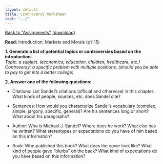 ```yaml
---
layout: default
title: Controversy Worksheet
root: "../"
---
```

[Back to "Assignments"](index.html)
[(download)](sandelWorksheet.docx)

**Read:** Introduction: Markets and Morals (p1-15)

**1. Generate a list of potential topics or controversies based on the introduction.**  
	*Topic: a subject. (economics, education, children, healthcare, etc.)*  
	*Controversy: a specific problem with multiple positions. (should you be able to pay to get into a better college)* 
	
**2. Answer one of the following questions:**  

* Citations: List Sandel’s citations (official and otherwise) in this chapter. What kinds of people, sources, etc. does Sandel cite? 

* Sentences: How would you characterize Sandel’s vocabulary (complex, simple, jargony, specific, general)? Are his sentences long or short? What about his paragraphs?

* Author: Who is Michael J. Sandel? Where does he work? What else has he written? What stereotypes or expectations do you have of him based on this information?

* Book: Who published this book? What does the cover look like? What kind of people gave “blurbs” on the back? What kind of expectations do you have based on this information?
	
 
